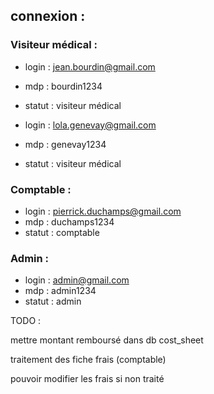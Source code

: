 ## connexion : 
### Visiteur médical :
* login : jean.bourdin@gmail.com
* mdp : bourdin1234
* statut : visiteur médical

* login : lola.genevay@gmail.com
* mdp : genevay1234
* statut : visiteur médical

### Comptable : 
* login : pierrick.duchamps@gmail.com
* mdp : duchamps1234
* statut : comptable

### Admin : 
* login : admin@gmail.com
* mdp : admin1234
* statut : admin

TODO : 

mettre montant remboursé dans db cost_sheet

traitement des fiche frais (comptable)

pouvoir modifier les frais si non traité